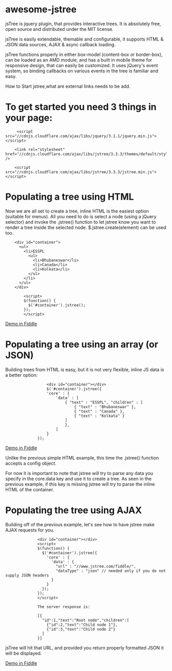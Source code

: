 # awesome-jstree
jsTree is jquery plugin, that provides interactive trees. It is absolutely free, open source and distributed under the MIT license.

jsTree is easily extendable, themable and configurable, it supports HTML & JSON data sources, AJAX & async callback loading.

jsTree functions properly in either box-model (content-box or border-box), can be loaded as an AMD module, and has a built in mobile theme for responsive design, that can easily be customized. It uses jQuery's event system, so binding callbacks on various events in the tree is familiar and easy.

How to Start jstree,what are external links needs to be add.
# To get started you need 3 things in your page:

         <script src="//cdnjs.cloudflare.com/ajax/libs/jquery/3.1.1/jquery.min.js"></script>

        <link rel="stylesheet" href="//cdnjs.cloudflare.com/ajax/libs/jstree/3.3.3/themes/default/style.min.css" />

        <script src="//cdnjs.cloudflare.com/ajax/libs/jstree/3.3.3/jstree.min.js"></script>

# Populating a tree using HTML

Now we are all set to create a tree, inline HTML is the easiest option (suitable for menus). All you need to do is select a node (using a jQuery selector) and invoke the .jstree() function to let jstree know you want to render a tree inside the selected node. $.jstree.create(element) can be used too.

        <div id="container">
          <ul>
            <li>ESSPL
              <ul>
                <li>Bhubaneswar</li>
                <li>Canada</li>
                <li>Kolkata</li>
              </ul>
            </li>
          </ul>
        </div>

            <script>
            $(function() {
              $('#container').jstree();
            });
            </script>

<a href="https://jsfiddle.net/bnkumar58/gLth3o77/">Demo in Fiddle</a>

# Populating a tree using an array (or JSON)

 Building trees from HTML is easy, but it is not very flexible, inline JS data is a better option:

                      <div id="container"></div>
                      $('#container').jstree({
                      'core' : {
                          'data' : [
                              { "text" : "ESSPL", "children" : [
                                  { "text" : "Bhubaneswar" },
                                  { "text" : "Canada" },
                                  { "text" : "Kolkata" }
                              ]
                              },
                          ]
                      }
                  });



<a href="https://jsfiddle.net/bnkumar58/ck30jt7z/">Demo in Fiddle</a>

Unlike the previous simple HTML example, this time the .jstree() function accepts a config object.

For now it is important to note that jstree will try to parse any data you specify in the core.data key and use it to create a tree. As seen in the previous example, if this key is missing jstree will try to parse the inline HTML of the container.

# Populating the tree using AJAX

Building off of the previous example, let's see how to have jstree make AJAX requests for you.

                  <div id="container"></div>
                  <script>
                  $(function() {
                    $('#container').jstree({
                      'core' : {
                        'data' : {
                          "url" : "//www.jstree.com/fiddle/",
                          "dataType" : "json" // needed only if you do not supply JSON headers
                        }
                      }
                    });
                  });
                  </script>

                  The server response is:

                  [{
                    "id":1,"text":"Root node","children":[
                      {"id":2,"text":"Child node 1"},
                      {"id":3,"text":"Child node 2"}
                    ]
                  }]

jsTree will hit that URL, and provided you return properly formatted JSON it will be displayed.

<a href="http://jsfiddle.net/vakata/2kwkh2uL/4481/">Demo in Fiddle</a>
